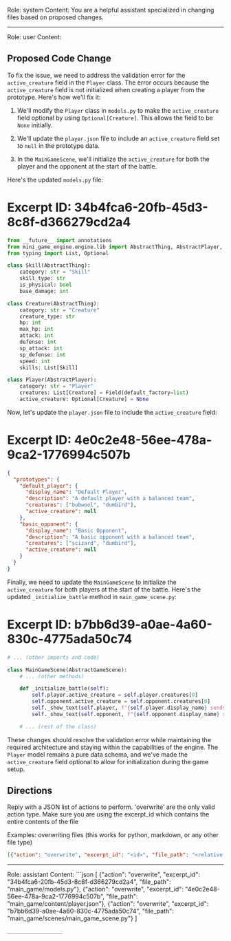 Role: system
Content: You are a helpful assistant specialized in changing files based on proposed changes.
__________________
Role: user
Content: 
## Proposed Code Change
To fix the issue, we need to address the validation error for the `active_creature` field in the `Player` class. The error occurs because the `active_creature` field is not initialized when creating a player from the prototype. Here's how we'll fix it:

1. We'll modify the `Player` class in `models.py` to make the `active_creature` field optional by using `Optional[Creature]`. This allows the field to be `None` initially.

2. We'll update the `player.json` file to include an `active_creature` field set to `null` in the prototype data.

3. In the `MainGameScene`, we'll initialize the `active_creature` for both the player and the opponent at the start of the battle.

Here's the updated `models.py` file:

# Excerpt ID: 34b4fca6-20fb-45d3-8c8f-d366279cd2a4
```python main_game/models.py
from __future__ import annotations
from mini_game_engine.engine.lib import AbstractThing, AbstractPlayer, Field
from typing import List, Optional

class Skill(AbstractThing):
    category: str = "Skill"
    skill_type: str
    is_physical: bool
    base_damage: int

class Creature(AbstractThing):
    category: str = "Creature"
    creature_type: str
    hp: int
    max_hp: int
    attack: int
    defense: int
    sp_attack: int
    sp_defense: int
    speed: int
    skills: List[Skill]

class Player(AbstractPlayer):
    category: str = "Player"
    creatures: List[Creature] = Field(default_factory=list)
    active_creature: Optional[Creature] = None
```

Now, let's update the `player.json` file to include the `active_creature` field:

# Excerpt ID: 4e0c2e48-56ee-478a-9ca2-1776994c507b
```json main_game/content/player.json
{
  "prototypes": {
    "default_player": {
      "display_name": "Default Player",
      "description": "A default player with a balanced team",
      "creatures": ["bubwool", "dumbird"],
      "active_creature": null
    },
    "basic_opponent": {
      "display_name": "Basic Opponent",
      "description": "A basic opponent with a balanced team",
      "creatures": ["scizard", "dumbird"],
      "active_creature": null
    }
  }
}
```

Finally, we need to update the `MainGameScene` to initialize the `active_creature` for both players at the start of the battle. Here's the updated `_initialize_battle` method in `main_game_scene.py`:

# Excerpt ID: b7bb6d39-a0ae-4a60-830c-4775ada50c74
```python main_game/scenes/main_game_scene.py
# ... (other imports and code)

class MainGameScene(AbstractGameScene):
    # ... (other methods)

    def _initialize_battle(self):
        self.player.active_creature = self.player.creatures[0]
        self.opponent.active_creature = self.opponent.creatures[0]
        self._show_text(self.player, f"{self.player.display_name} sends out {self.player.active_creature.display_name}!")
        self._show_text(self.opponent, f"{self.opponent.display_name} sends out {self.opponent.active_creature.display_name}!")

    # ... (rest of the class)
```

These changes should resolve the validation error while maintaining the required architecture and staying within the capabilities of the engine. The `Player` model remains a pure data schema, and we've made the `active_creature` field optional to allow for initialization during the game setup.

## Directions
Reply with a JSON list of actions to perform. 'overwrite' are the only valid action type. 
Make sure you are using the excerpt_id which contains the entire contents of the file

Examples:
overwriting files (this works for python, markdown, or any other file type)
```json output_example1
[{"action": "overwrite", "excerpt_id": "<id>", "file_path": "<relative file path>"}]
```

__________________
Role: assistant
Content: ```json
[
    {"action": "overwrite", "excerpt_id": "34b4fca6-20fb-45d3-8c8f-d366279cd2a4", "file_path": "main_game/models.py"},
    {"action": "overwrite", "excerpt_id": "4e0c2e48-56ee-478a-9ca2-1776994c507b", "file_path": "main_game/content/player.json"},
    {"action": "overwrite", "excerpt_id": "b7bb6d39-a0ae-4a60-830c-4775ada50c74", "file_path": "main_game/scenes/main_game_scene.py"}
]
```
__________________

